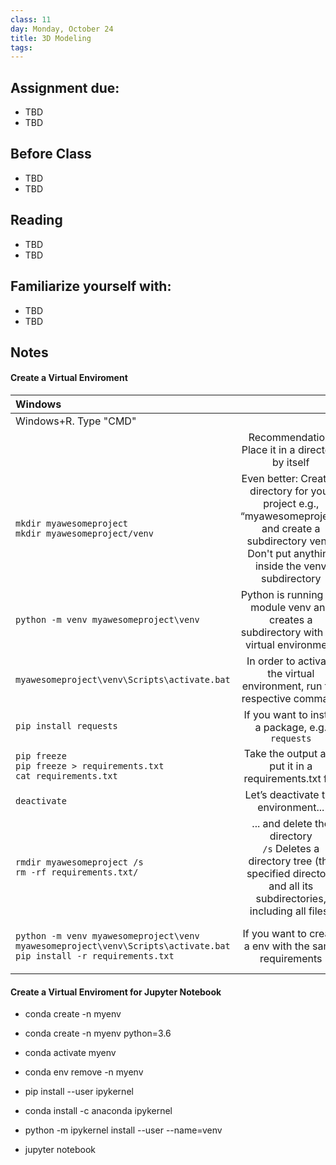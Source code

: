 ```yaml
---
class: 11
day: Monday, October 24
title: 3D Modeling
tags: 
---
```


## Assignment due: 
- TBD 
- TBD 

## Before Class 
- TBD 
- TBD 

## Reading 
- TBD 
- TBD 

## Familiarize yourself with: 
- TBD 
- TBD 

## Notes 

#### Create a Virtual Enviroment
|Windows||Mac|
|:-|:-:|:-|
|Windows+R. Type "CMD"||In applications, search for “Terminal”|
||Recommendation: Place it in a directory by itself||
| `mkdir myawesomeproject` <br /> `mkdir myawesomeproject/venv`|Even better: Create a directory for your project e.g., “myawesomeproject” and create a subdirectory venv. Don't put anything inside the venv subdirectory|`mkdir myawesomeproject` <br /> `mkdir myawesomeproject/venv`|
|`python -m venv myawesomeproject\venv`|Python is running the module venv and creates a subdirectory with the virtual environment|`python3 -m venv myawesomeproject/venv`|
|`myawesomeproject\venv\Scripts\activate.bat`|In order to activate the virtual environment, run the respective command|`source myawesomeproject/venv/bin/activate`|
|`pip install requests`|If you want to install a package, e.g. `requests`|`pip install requests`|
|`pip freeze` <br /> `pip freeze > requirements.txt` <br /> `cat requirements.txt`|Take the output and put it in a requirements.txt file|`pip freeze` <br /> `pip3 freeze > requirements.txt` <br /> `cat requirements.txt`|
|`deactivate`|Let’s deactivate the environment...|`deactivate`|
|`rmdir myawesomeproject /s` <br /> `rm -rf requirements.txt/`|  ... and delete the directory <br /> `/s` Deletes a directory tree (the specified directory and all its subdirectories, including all files)|`rmdir myawesomeproject /s` <br /> `rm -rf requirements.txt/`|
|`python -m venv myawesomeproject\venv` <br /> `myawesomeproject\venv\Scripts\activate.bat` <br /> `pip install -r requirements.txt`|If you want to create a env with the same requirements|`python3 -m venv myawesomeproject/venv` <br /> `source myawesomeproject/venv/bin/activate` <br /> `pip install -r requirements.txt`|

#### Create a Virtual Enviroment for Jupyter Notebook
- conda create -n myenv
- conda create -n myenv python=3.6
- conda activate myenv
- conda env remove -n myenv

- pip install --user ipykernel
- conda install -c anaconda ipykernel
- python -m ipykernel install --user --name=venv
- jupyter notebook
